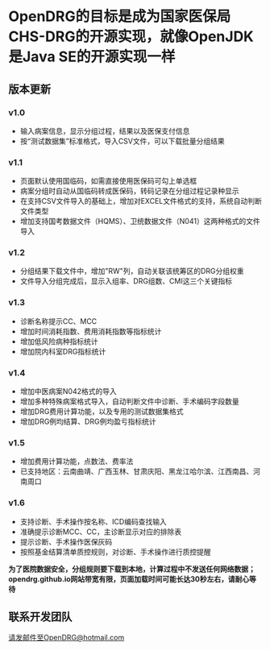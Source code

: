 # OpenDRG的目标是成为国家医保局CHS-DRG的开源实现，就像OpenJDK是Java SE的开源实现一样

## 版本更新
### v1.0 
* 输入病案信息，显示分组过程，结果以及医保支付信息
* 按“测试数据集”标准格式，导入CSV文件，可以下载批量分组结果

### v1.1
* 页面默认使用国临码，如需直接使用医保码可勾上单选框
* 病案分组时自动从国临码转成医保码，转码记录在分组过程记录种显示
* 在支持CSV文件导入的基础上，增加对EXCEL文件格式的支持，系统自动判断文件类型
* 增加支持国考数据文件（HQMS）、卫统数据文件（N041）这两种格式的文件导入

### v1.2
* 分组结果下载文件中，增加"RW"列，自动关联该统筹区的DRG分组权重
* 文件导入分组完成后，显示入组率、DRG组数、CMI这三个关键指标

### v1.3
* 诊断名称提示CC、MCC
* 增加时间消耗指数、费用消耗指数等指标统计
* 增加低风险病种指标统计
* 增加院内科室DRG指标统计

### v1.4
* 增加中医病案N042格式的导入
* 增加多种特殊病案格式导入，自动判断文件中诊断、手术编码字段数量
* 增加DRG费用计算功能，以及专用的测试数据集格式
* 增加DRG例均结算、DRG例均盈亏指标统计

### v1.5
* 增加费用计算功能，点数法、费率法
* 已支持地区：云南曲靖、广西玉林、甘肃庆阳、黑龙江哈尔滨、江西南昌、河南周口

### v1.6
* 支持诊断、手术操作按名称、ICD编码查找输入
* 准确提示诊断MCC、CC，主诊断显示对应的排除表
* 提示诊断、手术操作医保灰码
* 按照基金结算清单质控规则，对诊断、手术操作进行质控提醒


**为了医院数据安全，分组规则要下载到本地，计算过程中不发送任何网络数据；opendrg.github.io网站带宽有限，页面加载时间可能长达30秒左右，请耐心等待**

## 联系开发团队
请发邮件至OpenDRG@hotmail.com
